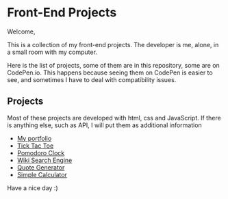 # Front-End Projects

Welcome,

This is a collection of my front-end projects. The developer is me, alone, in a small room with my computer.

Here is the list of projects, some of them are in this repository, some are on CodePen.io. 
This happens because seeing them on CodePen is easier to see, and sometimes I have to deal with compatibility issues.

## Projects
Most of these projects are developed with html, css and JavaScript. If there is anything else,  such as API, I will put them as additional information
* [My portfolio](http://web.ics.purdue.edu/~cnguyenm/ "My portfolio")
* [Tick Tac Toe](https://codepen.io/cnguyenm/full/mPEjyO/ "Tick Tac Toe")
* [Pomodoro Clock](https://codepen.io/cnguyenm/full/EPxdMV/ "Pomodoro Clock")
* [Wiki Search Engine](https://codepen.io/cnguyenm/full/aNzamx/)
* [Quote Generator](https://codepen.io/cnguyenm/full/eJYJbL/)
* [Simple Calculator](https://codepen.io/cnguyenm/full/BjaXaB/)

Have a nice day :)

